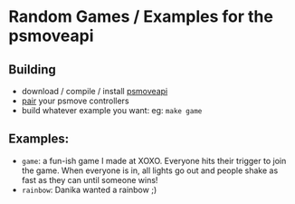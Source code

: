 Random Games / Examples for the psmoveapi
=========================================

Building
--------

* download / compile / install [psmoveapi](https://github.com/thp/psmoveapi)
* [pair](http://gutefabrik.com/blog/?p=1843) your psmove controllers
* build whatever example you want: eg: `make game`


Examples:
---------

* `game`:
a fun-ish game I made at XOXO. Everyone hits their trigger to join the game. When everyone is in, all lights go out and people shake as fast as they can until someone wins!
* `rainbow`:
Danika wanted a rainbow ;)
